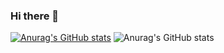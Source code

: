 ### Hi there 👋

<!--
**FoSuCloud/FoSuCloud** is a ✨ _special_ ✨ repository because its `README.md` (this file) appears on your GitHub profile.

Here are some ideas to get you started:

- 🔭 I’m currently working on ...
- 🌱 I’m currently learning ...
- 👯 I’m looking to collaborate on ...
- 🤔 I’m looking for help with ...
- 💬 Ask me about ...
- 📫 How to reach me: ...
- 😄 Pronouns: ...
- ⚡ Fun fact: ...
-->
[![Anurag's GitHub stats](https://github-readme-stats.vercel.app/api?username=FoSuCloud)](https://github.com/anuraghazra/github-readme-stats)
![Anurag's GitHub stats](https://github-readme-stats.vercel.app/api?username=FoSuCloud&show_icons=true&theme=radical)

